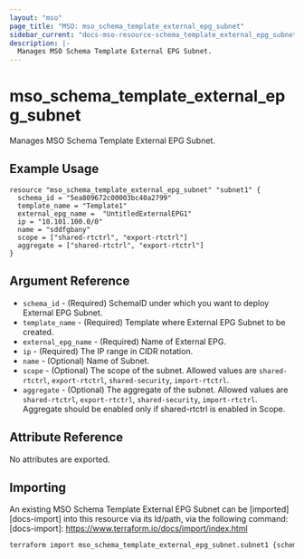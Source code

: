 ```yaml
---
layout: "mso"
page_title: "MSO: mso_schema_template_external_epg_subnet"
sidebar_current: "docs-mso-resource-schema_template_external_epg_subnet"
description: |-
  Manages MSO Schema Template External EPG Subnet.
---
```


# mso_schema_template_external_epg_subnet #

Manages MSO Schema Template External EPG Subnet.

## Example Usage ##

```hcl
resource "mso_schema_template_external_epg_subnet" "subnet1" {
  schema_id = "5ea809672c00003bc40a2799"
  template_name = "Template1"
  external_epg_name =  "UntitledExternalEPG1"
  ip = "10.101.100.0/0"
  name = "sddfgbany"
  scope = ["shared-rtctrl", "export-rtctrl"]
  aggregate = ["shared-rtctrl", "export-rtctrl"]
}
```

## Argument Reference ##

* `schema_id` - (Required) SchemaID under which you want to deploy External EPG Subnet.
* `template_name` - (Required) Template where External EPG Subnet to be created.
* `external_epg_name` - (Required) Name of External EPG.
* `ip` - (Required) The IP range in CIDR notation.
* `name` - (Optional) Name of Subnet.
* `scope` - (Optional) The scope of the subnet. Allowed values are `shared-rtctrl`, `export-rtctrl`, `shared-security`, `import-rtctrl`.
* `aggregate` - (Optional) The aggregate of the subnet. Allowed values are `shared-rtctrl`, `export-rtctrl`, `shared-security`, `import-rtctrl`. Aggregate should be enabled only if shared-rtctrl is enabled in Scope.

## Attribute Reference ##

No attributes are exported.

## Importing ##

An existing MSO Schema Template External EPG Subnet can be [imported][docs-import] into this resource via its Id/path, via the following command: [docs-import]: <https://www.terraform.io/docs/import/index.html>

```bash
terraform import mso_schema_template_external_epg_subnet.subnet1 {schema_id}/template/{template_name}/externalEPG/{external_epg_name}/subnet/{ip}
```